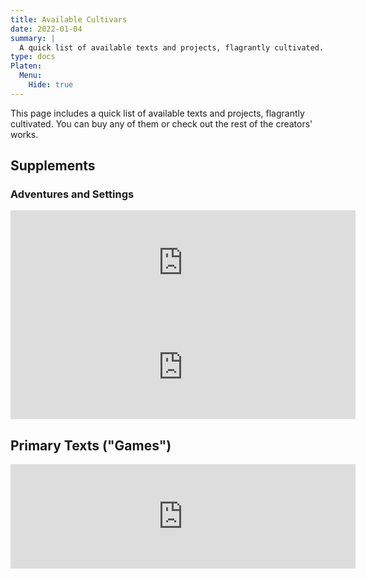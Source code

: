 ```yaml
---
title: Available Cultivars
date: 2022-01-04
summary: |
  A quick list of available texts and projects, flagrantly cultivated.
type: docs
Platen:
  Menu:
    Hide: true
---
```


<!-- markdownlint-disable MD033 -->

This page includes a quick list of available texts and projects, flagrantly cultivated. You can buy
any of them or check out the rest of the creators' works.

## Supplements

### Adventures and Settings

<iframe frameborder="0" src="https://itch.io/embed/1299168" width="552" height="167"></iframe>

<iframe frameborder="0" src="https://itch.io/embed/1175581" width="552"height="167"></iframe>

## Primary Texts ("Games")

<iframe frameborder="0" src="https://itch.io/embed/1167997" width="552" height="167"></iframe>
